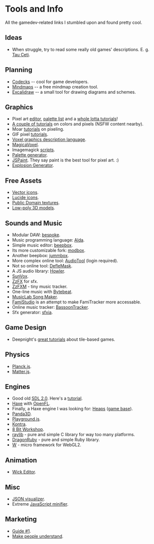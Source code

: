 # Tools and Info

All the gamedev-related links I stumbled upon and found pretty cool.

## Ideas

* When struggle, try to read some really old games' descriptions. E. g. [Tau Ceti](https://en.wikipedia.org/wiki/Tau_Ceti_(video_game)).

## Planning

* [Codecks](https://www.codecks.io/) -- cool for game developers.
* [Mindmaps](https://www.mindmaps.app/) -- a free mindmap creation tool.
* [Excalidraw](https://excalidraw.com/) -- a small tool for drawing diagrams and schemes.

## Graphics

* Pixel art [editor](https://lospec.com/pixel-editor), [palette list](https://lospec.com/palette-list) and a [whole lotta tutorials](https://lospec.com/pixel-art-tutorials)!
* [A couple of tutorials](http://www.kyrieru.com/p/tutorials_19.html) on colors and pixels (NSFW content nearby).
* Moar [tutorials](http://www.slynyrd.com/blog/2019/2/23/pixelblog-14-cityscapes) on pixeling.
* GIF pixel [tutorials](https://saint11.org/blog/pixel-art-tutorials/).
* [Voxel graphics description language](https://ldjam.com/events/ludum-dare/41/rogue-party/voxelcode-is-up-and-running).
* [MagicaVoxel](https://ephtracy.github.io/).
* Imagemagick [scripts](http://www.fmwconcepts.com/imagemagick/polarblur/index.php).
* [Palette generator](http://colormind.io/).
* [JSPaint](https://jspaint.app/). They say paint is the best tool for pixel art. :)
* [Explosion Generator](https://explosiongenerator.com/).

## Free Assets

* [Vector icons](https://game-icons.net/).
* [Lucide icons](https://lucide.dev/).
* [Public Domain textures](https://ambientcg.com/).
* [Low-poly 3D models](https://poly.pizza/).

## Sounds and Music

* Modular DAW: [bespoke](https://www.bespokesynth.com/).
* Music programming language: [Alda](https://github.com/alda-lang/alda).
* Simple music editor: [beepbox](https://www.beepbox.co/).
* Its more customizable fork: [modbox](https://moddedbeepbox.github.io/3.0/).
* Another beepbox: [jummbox](https://jummbus.bitbucket.io/).
* More complex online tool: [AudioTool](https://www.audiotool.com/app) (login required).
* Not so online tool: [DefleMask](http://deflemask.com/).
* A JS audio library: [Howler](https://howlerjs.com/).
* [SunVox](https://www.warmplace.ru/soft/sunvox/).
* [ZzFX](https://killedbyapixel.github.io/ZzFX/) for sfx.
* [ZzFXM](https://keithclark.github.io/ZzFXM/) - tiny music tracker.
* One-line music with [Bytebeat](https://greggman.com/downloads/examples/html5bytebeat/html5bytebeat.html).
* [MusicLab Song Maker](https://musiclab.chromeexperiments.com/Song-Maker/).
* [FamiStudio](https://famistudio.org/) is an attempt to make FamiTracker more accessable.
* Online music tracker: [BassoonTracker](https://www.stef.be/bassoontracker/).
* Sfx generator: [sfxia](https://rxi.itch.io/sfxia).

## Game Design

*  Deepnight's [great tutorials](https://deepnight.net/tutorials/) about tile-based games.

## Physics

* [Planck.js](http://piqnt.com/planck.js/).
* [Matter.js](https://github.com/liabru/matter-js).

## Engines

* Good old [SDL 2.0](http://wiki.libsdl.org/). Here's a [tutorial](http://lazyfoo.net/tutorials/SDL/index.php).
* [Haxe](haxe.org) with [OpenFL](https://www.openfl.org/).
* Finally, a Haxe engine I was looking for: [Heaps](https://heaps.io/index.html) ([game base](https://github.com/deepnight/gameBase)).
* [Panda3D](https://www.panda3d.org/manual/).
* [Playground.js](http://playgroundjs.com/).
* [Kontra](https://straker.github.io/kontra/).
* [8 Bit Workshop](http://8bitworkshop.com/).
* [raylib](raylib.com) - pure and simple C library for way too many platforms.
* [DragonRuby](https://dragonruby.itch.io/dragonruby-gtk) - pure and simple Ruby library.
* [W](https://xem.github.io/W/) - micro framework for WebGL2.

## Animation

* [Wick Editor](https://www.wickeditor.com/editor/).

## Misc

* [JSON visualizer](http://jsonviewer.stack.hu/).
* Extreme [JavaScript minifier](https://siorki.github.io/regPack.html).

## Marketing

* [Guide #1](https://medium.com/kitfox-games/the-0-marketing-game-guide-e649a5ac83f4).
* [Make people understand](https://medium.com/kitfox-games/making-people-understand-and-care-about-your-game-2271f45f52e6).
